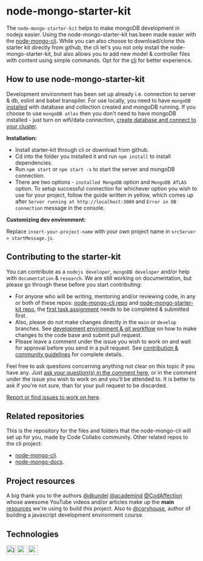 # node-mongo-starter-kit
The `node-mongo-starter-kit` helps to make mongoDB development in nodejs easier. Using the node-mongo-starter-kit has been made easier with the [node-mongo-cli](https://github.com/code-collabo/node-mongo-cli). While you can also choose to download/clone this starter kit directly from github, the cli let's you not only install the node-mongo-starter-kit, but also allows you to add new model & controller files with content using simple commands. Opt for the [cli](https://github.com/code-collabo/node-mongo-cli) for better experience.

## How to use node-mongo-starter-kit
Development environment has been set up already i.e. connection to server & db, eslint and babel transpiler. For use locally, you need to have `mongoDB` [installed](https://docs.mongodb.com/guides/server/install/) with database and collection created and mongoDB running. If you choose to use `mongoDB atlas` then you don't need to have mongoDB installed - just turn on wifi/data connection, [create database and connect to your cluster](https://docs.atlas.mongodb.com/getting-started/).

**Installation:**
* Install starter-kit through cli or download from github.
* Cd into the folder you installed it and run `npm install` to install dependencies.
* Run `npm start` or `npm start -s` to start the server and mongoDB connection.
* There are two options - `installed MongoDB` option and `MongoDB ATLAS` option. To setup successful connection for whichever option you wish to use for your project, follow the guide written in yellow, which comes up after `Server running at http://localhost:3000` and `Error in DB connection` message in the console.

**Customizing dev environment:**

Replace `insert-your-project-name` with your own project name in `srcServer > startMessage.js`.

## Contributing to the starter-kit
You can contribute as a `nodejs developer`, `mongoDB developer` and/or help with `documentation` & `research`. We are still working on documentation, but please go through these before you start contributing:
* For anyone who will be writing, mentoring and/or reviewing code, in any or both of these repos: [node-mongo-cli repo](https://github.com/code-collabo/node-mongo-cli) and [node-mongo-starter-kit repo](https://github.com/code-collabo/node-mongo-starter-kit), the [first task assignment](https://github.com/code-collabo/node-mongo-cli/issues/1#issuecomment-785559734) needs to be completed & submitted first.
* Also, please do not make changes directly in the `main` or `develop` branches. See [development environment & git workflow](https://github.com/code-collabo/node-mongo-docs/issues/2) on how to make changes to the code base and submit pull request.
* Please leave a comment under the issue you wish to work on and wait for approval before you send in a pull request. See [contribution & community guidelines](https://github.com/code-collabo/node-mongo-docs/issues/3) for complete details.

Feel free to ask questions concerning anything not clear on this topic if you have any. Just [ask your question(s) in the comment here](https://github.com/code-collabo/node-mongo-cli/issues/29), or in the comment under the issue you wish to work on and you'll be attended to. It is better to ask if you're not sure, than for your pull request to be discarded.

[Report or find issues to work on here](https://github.com/code-collabo/node-mongo-cli/issues).

## Related repositories
This is the repository for the files and folders that the node-mongo-cli will set up for you, made by Code Collabo community. Other related repos to the cli project:
* [node-mongo-cli](https://github.com/code-collabo/node-mongo-cli).
* [node-mongo-docs](https://github.com/code-collabo/node-mongo-docs).

## Project resources
A big thank you to the authors [@dkundel](https://github.com/dkundel) [@academind](https://github.com/academind) [@CodAffection](https://github.com/CodAffection) whose awesome YouTube videos and/or articles make up the **main** [resources](https://github.com/code-collabo/node-mongo-docs/issues/1) we're using to build this project. Also to [@coryhouse](https://github.com/coryhouse), author of building a javascript development environment course.

## Technologies

[<img alt="javascript" height="25px" src="https://www.freepnglogos.com/uploads/javascript/javascript-online-logo-for-website-0.png" />](https://github.com/code-collabo/node-mongo-cli)
[<img alt="node js" height="25px" src="https://nodejs.org/static/images/logos/nodejs-new-pantone-black.svg" />](https://github.com/code-collabo/node-mongo-cli)
[<img alt="mongoDB" height="25px" src="https://webassets.mongodb.com/_com_assets/cms/MongoDB_Logo_FullColorBlack_RGB-4td3yuxzjs.png" />](https://github.com/code-collabo/node-mongo-cli)

